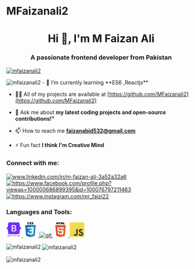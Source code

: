 # MFaizanali2
 <h1 align="center">Hi 👋, I'm M Faizan Ali</h1>
<h3 align="center">A passionate frontend developer from Pakistan</h3>

<p align="left"> <a href="https://github.com/ryo-ma/github-profile-trophy"><img src="https://github-profile-trophy.vercel.app/?username=mfaizanali2" alt="mfaizanali2" /></a> </p>

<img src="(image.png)" alt="mfaizanali2" />
- 🌱 I’m currently learning **ES6 ,Reactjs**

- 👨‍💻 All of my projects are available at [https://github.com/MFaizanali2](https://github.com/MFaizanali2)

- 💬 Ask me about **my latest coding projects and open-source contributions!"**

- 📫 How to reach me **faizanabid532@gmail.com**

- ⚡ Fun fact **I think I'm Creative Mind**

<h3 align="left">Connect with me:</h3>
<p align="left">
<a href="https://linkedin.com/in/www.linkedin.com/in/m-faizan-ali-3a52a32a6" target="blank"><img align="center" src="https://raw.githubusercontent.com/rahuldkjain/github-profile-readme-generator/master/src/images/icons/Social/linked-in-alt.svg" alt="www.linkedin.com/in/m-faizan-ali-3a52a32a6" height="30" width="40" /></a>
<a href="https://fb.com/https://www.facebook.com/profile.php?viewas=100000686899395&id=100076797211463" target="blank"><img align="center" src="https://raw.githubusercontent.com/rahuldkjain/github-profile-readme-generator/master/src/images/icons/Social/facebook.svg" alt="https://www.facebook.com/profile.php?viewas=100000686899395&id=100076797211463" height="30" width="40" /></a>
<a href="https://instagram.com/https://www.instagram.com/mr_faizi22" target="blank"><img align="center" src="https://raw.githubusercontent.com/rahuldkjain/github-profile-readme-generator/master/src/images/icons/Social/instagram.svg" alt="https://www.instagram.com/mr_faizi22" height="30" width="40" /></a>
</p>

<h3 align="left">Languages and Tools:</h3>
<p align="left"> <a href="https://getbootstrap.com" target="_blank" rel="noreferrer"> <img src="https://raw.githubusercontent.com/devicons/devicon/master/icons/bootstrap/bootstrap-plain-wordmark.svg" alt="bootstrap" width="40" height="40"/> </a> <a href="https://www.w3schools.com/css/" target="_blank" rel="noreferrer"> <img src="https://raw.githubusercontent.com/devicons/devicon/master/icons/css3/css3-original-wordmark.svg" alt="css3" width="40" height="40"/> </a> <a href="https://git-scm.com/" target="_blank" rel="noreferrer"> <img src="https://www.vectorlogo.zone/logos/git-scm/git-scm-icon.svg" alt="git" width="40" height="40"/> </a> <a href="https://www.w3.org/html/" target="_blank" rel="noreferrer"> <img src="https://raw.githubusercontent.com/devicons/devicon/master/icons/html5/html5-original-wordmark.svg" alt="html5" width="40" height="40"/> </a> <a href="https://developer.mozilla.org/en-US/docs/Web/JavaScript" target="_blank" rel="noreferrer"> <img src="https://raw.githubusercontent.com/devicons/devicon/master/icons/javascript/javascript-original.svg" alt="javascript" width="40" height="40"/> </a> </p>

<p><img align="left" src="https://github-readme-stats.vercel.app/api/top-langs?username=mfaizanali2&show_icons=true&locale=en&layout=compact" alt="mfaizanali2" /></p>

<p>&nbsp;<img align="center" src="https://github-readme-stats.vercel.app/api?username=mfaizanali2&show_icons=true&locale=en" alt="mfaizanali2" /></p>

<p><img align="center" src="https://github-readme-streak-stats.herokuapp.com/?user=mfaizanali2&" alt="mfaizanali2" /></p>

